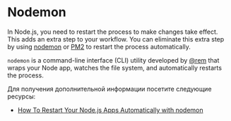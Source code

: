 # Nodemon

In Node.js, you need to restart the process to make changes take effect. This adds an extra step to your workflow. You can eliminate this extra step by using [nodemon](https://nodemon.io/) or [PM2](https://pm2.keymetrics.io/docs/usage/quick-start/) to restart the process automatically.

`nodemon` is a command-line interface (CLI) utility developed by [@rem](https://twitter.com/rem) that wraps your Node app, watches the file system, and automatically restarts the process.

Для получения дополнительной информации посетите следующие ресурсы:

- [How To Restart Your Node.js Apps Automatically with nodemon](https://www.digitalocean.com/community/tutorials/workflow-nodemon)
